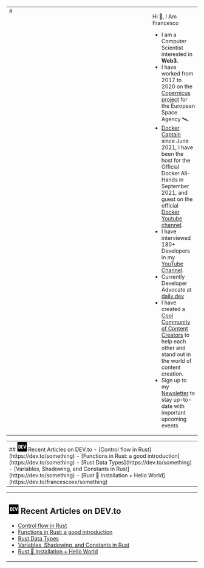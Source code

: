 <table><tr><td valign="top" width="75%">
# <td valign="top" width="25%">

Hi 👋, I Am Francesco

- I am a Computer Scientist interested in **Web3.**
- I have worked from 2017 to 2020 on the [Copernicus project](https://en.wikipedia.org/wiki/Copernicus_Programme) for the European Space Agency 🛰.
- [Docker Captain](https://www.docker.com/captains/francesco-ciulla) since June 2021, I have been the host for the Official Docker All-Hands in September 2021, and guest on the official [Docker Youtube channel](https://youtu.be/QFl0EFGr5e4).
- I have interviewed 180+ Developers in my [YouTube Channel](https://youtu.be/Wh6r6xHPEIg). 
- Currently Developer Advocate at [daily.dev](https://daily.dev) 
- I have created a [Cool Community of Content Creators](https://discord.com/invite/cRjhjFRRre) to help each other and stand out in the world of content creation.
- Sign up to my [Newsletter](https://www.getrevue.co/profile/francescociull4) to stay up-to-date with important upcoming events
</td></tr></table>

<table><tr><td valign="top" width="50%">
## <a href="https://dev.to/francescoxx"><img src="https://github.com/FrancescoXX/FrancescoXX/blob/main/dev-black.png" title="DEV" alt="DEV" width="25"/></a>   Recent Articles on DEV.to     
 <!-- DEVTO-BLOG-LIST:START -->
- [Control flow in Rust](https://dev.to/something)
- [Functions in Rust: a good introduction](https://dev.to/something)
- [Rust Data Types](https://dev.to/something)
- [Variables, Shadowing, and Constants in Rust](https://dev.to/something)
- [Rust 🦀 Installation + Hello World](https://dev.to/francescoxx/something)
<!-- DEVTO-BLOG-LIST:END -->

</td></tr></table>

 <table><tr><td valign="top" width="50%">
   
## <a href="https://dev.to/francescoxx"><img src="https://github.com/FrancescoXX/FrancescoXX/blob/main/dev-black.png" title="DEV" alt="DEV" width="25"/></a>   Recent Articles on DEV.to     
 <!-- DEVTO-BLOG-LIST:START -->
- [Control flow in Rust](https://dev.to/something)
- [Functions in Rust: a good introduction](https://dev.to/something)
- [Rust Data Types](https://dev.to/something)
- [Variables, Shadowing, and Constants in Rust](https://dev.to/something)
- [Rust 🦀 Installation + Hello World](https://dev.to/francescoxx/something)
<!-- DEVTO-BLOG-LIST:END -->

</td></tr></table>
